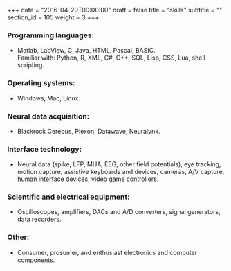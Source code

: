 +++
date = "2016-04-20T00:00:00"
draft = false
title = "skills"
subtitle = ""
section_id = 105
weight = 3
+++

### Programming languages:  

* Matlab, LabView, C, Java, HTML, Pascal, BASIC.  
Familiar with: Python, R, XML, C#, C++, SQL, Lisp, CSS, Lua, shell scripting.

### Operating systems: 

* Windows, Mac, Linux.
	
### Neural data acquisition: 

* Blackrock Cerebus, Plexon, Datawave, Neuralynx.
	
### Interface technology: 

* Neural data (spike, LFP, MUA, EEG, other field potentials), eye tracking, motion capture, assistive keyboards and devices, cameras, A/V capture, human interface devices, video game controllers.

### Scientific and electrical equipment: 

* Oscilloscopes, amplifiers, DACs and A/D converters, signal generators, data recorders.

### Other: 

* Consumer, prosumer, and enthusiast electronics and computer components.

